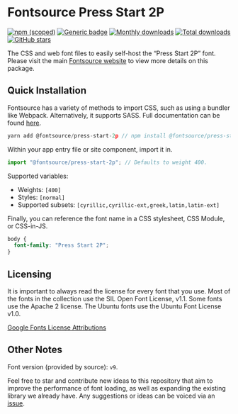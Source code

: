 # Fontsource Press Start 2P

[![npm (scoped)](https://img.shields.io/npm/v/@fontsource/press-start-2p?color=brightgreen)](https://www.npmjs.com/package/@fontsource/press-start-2p) [![Generic badge](https://img.shields.io/badge/fontsource-passing-brightgreen)](https://github.com/fontsource/fontsource) [![Monthly downloads](https://badgen.net/npm/dm/@fontsource/press-start-2p)](https://github.com/fontsource/fontsource) [![Total downloads](https://badgen.net/npm/dt/@fontsource/press-start-2p)](https://github.com/fontsource/fontsource) [![GitHub stars](https://img.shields.io/github/stars/fontsource/fontsource.svg?style=social&label=Star)](https://github.com/fontsource/fontsource/stargazers)

The CSS and web font files to easily self-host the “Press Start 2P” font. Please visit the main [Fontsource website](https://fontsource.org/fonts/press-start-2p) to view more details on this package.

## Quick Installation

Fontsource has a variety of methods to import CSS, such as using a bundler like Webpack. Alternatively, it supports SASS. Full documentation can be found [here](https://fontsource.org/docs/introduction).

```javascript
yarn add @fontsource/press-start-2p // npm install @fontsource/press-start-2p
```

Within your app entry file or site component, import it in.

```javascript
import "@fontsource/press-start-2p"; // Defaults to weight 400.
```

Supported variables:

- Weights: `[400]`
- Styles: `[normal]`
- Supported subsets: `[cyrillic,cyrillic-ext,greek,latin,latin-ext]`

Finally, you can reference the font name in a CSS stylesheet, CSS Module, or CSS-in-JS.

```css
body {
  font-family: "Press Start 2P";
}
```

## Licensing

It is important to always read the license for every font that you use.
Most of the fonts in the collection use the SIL Open Font License, v1.1. Some fonts use the Apache 2 license. The Ubuntu fonts use the Ubuntu Font License v1.0.

[Google Fonts License Attributions](https://fonts.google.com/attribution)

## Other Notes

Font version (provided by source): `v9`.

Feel free to star and contribute new ideas to this repository that aim to improve the performance of font loading, as well as expanding the existing library we already have. Any suggestions or ideas can be voiced via an [issue](https://github.com/fontsource/fontsource/issues).
